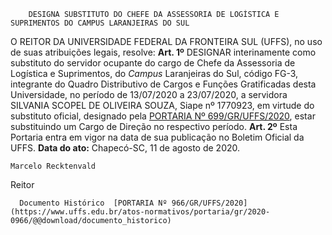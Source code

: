         DESIGNA SUBSTITUTO DO CHEFE DA ASSESSORIA DE LOGÍSTICA E SUPRIMENTOS DO CAMPUS LARANJEIRAS DO SUL  

 O REITOR DA UNIVERSIDADE FEDERAL DA FRONTEIRA SUL (UFFS), no uso de suas atribuições legais, resolve:   **Art. 1º**  DESIGNAR interinamente como substituto do servidor ocupante do cargo de Chefe da Assessoria de Logística e Suprimentos, do *Campus*  Laranjeiras do Sul, código FG-3, integrante do Quadro Distributivo de Cargos e Funções Gratificadas desta Universidade, no período de 13/07/2020 a 23/07/2020, a servidora SILVANIA SCOPEL DE OLIVEIRA SOUZA, Siape nº 1770923, em virtude do substituto oficial, designado pela [PORTARIA Nº 699/GR/UFFS/2020](https://www.uffs.edu.br/atos-normativos/portaria/gr/2020-0699), estar substituindo um Cargo de Direção no respectivo período.   **Art. 2º**  Esta Portaria entra em vigor na data de sua publicação no Boletim Oficial da UFFS.        **Data do ato:** Chapecó-SC, 11 de agosto de 2020.   
 

    Marcelo Recktenvald   
 Reitor 

      Documento Histórico  [PORTARIA Nº 966/GR/UFFS/2020](https://www.uffs.edu.br/atos-normativos/portaria/gr/2020-0966/@@download/documento_historico)     
      